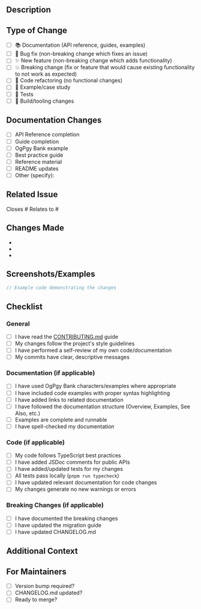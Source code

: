 ## Description

<!-- Provide a brief description of your changes -->

## Type of Change

<!-- Check all that apply -->

- [ ] 📚 Documentation (API reference, guides, examples)
- [ ] 🐛 Bug fix (non-breaking change which fixes an issue)
- [ ] ✨ New feature (non-breaking change which adds functionality)
- [ ] 💥 Breaking change (fix or feature that would cause existing functionality to not work as expected)
- [ ] 🎨 Code refactoring (no functional changes)
- [ ] 📝 Example/case study
- [ ] 🧪 Tests
- [ ] 🔧 Build/tooling changes

## Documentation Changes

<!-- If this is a documentation PR, check all that apply -->

- [ ] API Reference completion
- [ ] Guide completion
- [ ] OgPgy Bank example
- [ ] Best practice guide
- [ ] Reference material
- [ ] README updates
- [ ] Other (specify):

## Related Issue

<!-- Link to related issue(s) -->

Closes #
Relates to #

## Changes Made

<!-- List the main changes in bullet points -->

-
-
-

## Screenshots/Examples

<!-- If applicable, add screenshots or code examples -->

```typescript
// Example code demonstrating the changes
```

## Checklist

<!-- Check all that apply -->

### General

- [ ] I have read the [CONTRIBUTING.md](../CONTRIBUTING.md) guide
- [ ] My changes follow the project's style guidelines
- [ ] I have performed a self-review of my own code/documentation
- [ ] My commits have clear, descriptive messages

### Documentation (if applicable)

- [ ] I have used OgPgy Bank characters/examples where appropriate
- [ ] I have included code examples with proper syntax highlighting
- [ ] I have added links to related documentation
- [ ] I have followed the documentation structure (Overview, Examples, See Also, etc.)
- [ ] Examples are complete and runnable
- [ ] I have spell-checked my documentation

### Code (if applicable)

- [ ] My code follows TypeScript best practices
- [ ] I have added JSDoc comments for public APIs
- [ ] I have added/updated tests for my changes
- [ ] All tests pass locally (`pnpm run typecheck`)
- [ ] I have updated relevant documentation for code changes
- [ ] My changes generate no new warnings or errors

### Breaking Changes (if applicable)

- [ ] I have documented the breaking changes
- [ ] I have updated the migration guide
- [ ] I have updated CHANGELOG.md

## Additional Context

<!-- Add any other context about the PR here -->

## For Maintainers

<!-- Maintainers will check these before merging -->

- [ ] Version bump required?
- [ ] CHANGELOG.md updated?
- [ ] Ready to merge?
